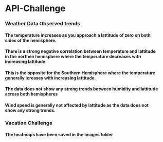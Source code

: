 # API-Challenge

### Weather Data Observed trends
#### The temperature increases as you approach a lattitude of zero on both sides of the hemisphere.
#### There is a strong negative correlation between temperature and lattitude in the northen hemisphere where the temperature decreases with increasing lattitude.
#### This is the opposite for the Southern Hemisphere where the temperature generally icreases with increasing lattitude.
#### The data does not show any strong trends between humidity and lattitude across both hemispheres
#### Wind speed is generally not affected by lattitude as the data does not show any strong trends.


### Vacation Challenge
#### The heatmaps have been saved in the Images folder
